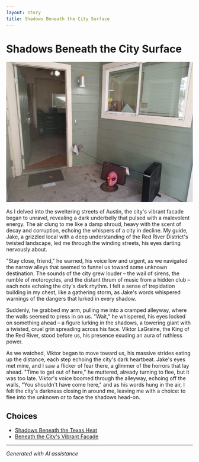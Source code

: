 ```yaml
---
layout: story
title: Shadows Beneath the City Surface
---
```


# Shadows Beneath the City Surface

![Shadows Beneath the City Surface](/input_images/15.jpg)

As I delved into the sweltering streets of Austin, the city's vibrant facade began to unravel, revealing a dark underbelly that pulsed with a malevolent energy. The air clung to me like a damp shroud, heavy with the scent of decay and corruption, echoing the whispers of a city in decline. My guide, Jake, a grizzled local with a deep understanding of the Red River District's twisted landscape, led me through the winding streets, his eyes darting nervously about.

"Stay close, friend," he warned, his voice low and urgent, as we navigated the narrow alleys that seemed to funnel us toward some unknown destination. The sounds of the city grew louder – the wail of sirens, the rumble of motorcycles, and the distant thrum of music from a hidden club – each note echoing the city's dark rhythm. I felt a sense of trepidation building in my chest, like a gathering storm, as Jake's words whispered warnings of the dangers that lurked in every shadow.

Suddenly, he grabbed my arm, pulling me into a cramped alleyway, where the walls seemed to press in on us. "Wait," he whispered, his eyes locked on something ahead – a figure lurking in the shadows, a towering giant with a twisted, cruel grin spreading across his face. Viktor LaGraine, the King of the Red River, stood before us, his presence exuding an aura of ruthless power.

As we watched, Viktor began to move toward us, his massive strides eating up the distance, each step echoing the city's dark heartbeat. Jake's eyes met mine, and I saw a flicker of fear there, a glimmer of the horrors that lay ahead. "Time to get out of here," he muttered, already turning to flee, but it was too late. Viktor's voice boomed through the alleyway, echoing off the walls, "You shouldn't have come here," and as his words hung in the air, I felt the city's darkness closing in around me, leaving me with a choice: to flee into the unknown or to face the shadows head-on.


## Choices

* [Shadows Beneath the Texas Heat](/stories/57)
* [Beneath the City's Vibrant Facade](/stories/18)


---
*Generated with AI assistance*
